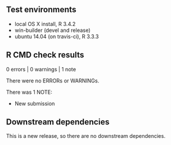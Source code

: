 ## Test environments
* local OS X install, R 3.4.2
* win-builder (devel and release)
* ubuntu 14.04 (on travis-ci), R 3.3.3 

## R CMD check results

0 errors | 0 warnings | 1 note

There were no ERRORs or WARNINGs.

There was 1 NOTE:

* New submission

## Downstream dependencies

This is a new release, so there are no downstream dependencies.
